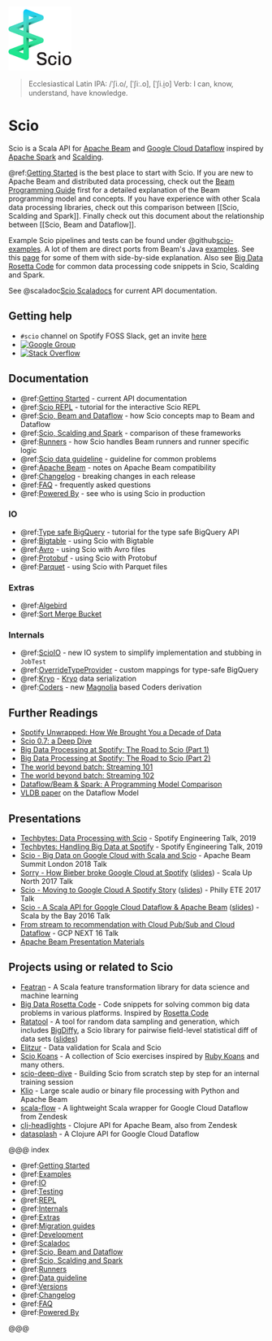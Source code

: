 <img src="images/scio.png" alt="Scio Logo" width="125"/>

> Ecclesiastical Latin IPA: /ˈʃi.o/, [ˈʃiː.o], [ˈʃi.i̯o]
> Verb: I can, know, understand, have knowledge.

# Scio

Scio is a Scala API for [Apache Beam](https://beam.apache.org/) and [Google Cloud Dataflow](https://github.com/GoogleCloudPlatform/DataflowJavaSDK) inspired by [Apache Spark](https://spark.apache.org/) and [Scalding](https://github.com/twitter/scalding).

@ref:[Getting Started](Getting-Started.md) is the best place to start with Scio. If you are new to Apache Beam and distributed data processing, check out the [Beam Programming Guide](https://beam.apache.org/documentation/programming-guide/) first for a detailed explanation of the Beam programming model and concepts. If you have experience with other Scala data processing libraries, check out this comparison between [[Scio, Scalding and Spark]]. Finally check out this document about the relationship between [[Scio, Beam and Dataflow]].

Example Scio pipelines and tests can be found under @github[scio-examples](/scio-examples/src). A lot of them are direct ports from Beam's Java [examples](https://github.com/apache/beam/tree/master/examples). See this [page](https://spotify.github.io/scio/examples/) for some of them with side-by-side explanation. Also see [Big Data Rosetta Code](https://github.com/spotify/big-data-rosetta-code) for common data processing code snippets in Scio, Scalding and Spark.

See @scaladoc[Scio Scaladocs](com.spotify.scio.index)  for current API documentation.

## Getting help
- `#scio` channel on Spotify FOSS Slack, get an invite [here](https://slackin.spotify.com/)
- [![Google Group](https://img.shields.io/badge/Google%20Group-scio--users-blue.svg)](https://groups.google.com/forum/#!forum/scio-users)
- [![Stack Overflow](https://img.shields.io/badge/Stack%20Overflow-spotify--scio-yellow.svg)](https://stackoverflow.com/questions/tagged/spotify-scio)

## Documentation
- @ref:[Getting Started](Getting-Started.md) - current API documentation
- @ref:[Scio REPL](Scio-REPL.md) - tutorial for the interactive Scio REPL
- @ref:[Scio, Beam and Dataflow](Scio,-Beam-and-Dataflow.md) - how Scio concepts map to Beam and Dataflow
- @ref:[Scio, Scalding and Spark](Scio,-Scalding-and-Spark.md) - comparison of these frameworks
- @ref:[Runners](Runners.md) - how Scio handles Beam runners and runner specific logic
- @ref:[Scio data guideline](Scio-data-guideline.md) - guideline for common problems
- @ref:[Apache Beam](Apache-Beam.md) - notes on Apache Beam compatibility
- @ref:[Changelog](Changelog.md) - breaking changes in each release
- @ref:[FAQ](FAQ.md) - frequently asked questions
- @ref:[Powered By](Powered-By.md) - see who is using Scio in production

### IO
  - @ref:[Type safe BigQuery](io/Type-Safe-BigQuery.md) - tutorial for the type safe BigQuery API
  - @ref:[Bigtable](io/Bigtable.md) - using Scio with Bigtable
  - @ref:[Avro](io/Avro.md) - using Scio with Avro files
  - @ref:[Protobuf](io/Protobuf.md) - using Scio with Protobuf
  - @ref:[Parquet](io/Parquet.md) - using Scio with Parquet files

### Extras
  - @ref:[Algebird](extras/Algebird.md)
  - @ref:[Sort Merge Bucket](extras/Sort-Merge-Bucket.md)

### Internals
  - @ref:[ScioIO](internals/ScioIO.md) - new IO system to simplify implementation and stubbing in `JobTest`
  - @ref:[OverrideTypeProvider](internals/OverrideTypeProvider.md) - custom mappings for type-safe BigQuery
  - @ref:[Kryo](internals/Kryo.md) - [Kryo](https://github.com/EsotericSoftware/kryo) data serialization
  - @ref:[Coders](internals/Coders.md) - new [Magnolia](https://github.com/propensive/magnolia) based Coders derivation

## Further Readings
  - [Spotify Unwrapped: How We Brought You a Decade of Data](https://engineering.atspotify.com/2020/02/18/spotify-unwrapped-how-we-brought-you-a-decade-of-data/)
  - [Scio 0.7: a Deep Dive](https://engineering.atspotify.com/2019/05/30/scio-0-7-a-deep-dive/)
  - [Big Data Processing at Spotify: The Road to Scio (Part 1)](https://labs.spotify.com/2017/10/16/big-data-processing-at-spotify-the-road-to-scio-part-1/)
  - [Big Data Processing at Spotify: The Road to Scio (Part 2)](https://labs.spotify.com/2017/10/23/big-data-processing-at-spotify-the-road-to-scio-part-2/)
  - [The world beyond batch: Streaming 101](https://www.oreilly.com/ideas/the-world-beyond-batch-streaming-101)
  - [The world beyond batch: Streaming 102](https://www.oreilly.com/ideas/the-world-beyond-batch-streaming-102)
  - [Dataflow/Beam & Spark: A Programming Model Comparison](https://cloud.google.com/dataflow/blog/dataflow-beam-and-spark-comparison)
  - [VLDB paper](http://www.vldb.org/pvldb/vol8/p1792-Akidau.pdf) on the Dataflow Model

## Presentations
  - [Techbytes: Data Processing with Scio](https://engineering.atspotify.com/2019/10/16/techbytes-data-processing-with-scio/) - Spotify Engineering Talk, 2019
  - [Techbytes: Handling Big Data at Spotify](https://engineering.atspotify.com/2019/10/16/techbytes-handling-big-data-at-spotify/) - Spotify Engineering Talk, 2019
  - [Scio - Big Data on Google Cloud with Scala and Scio](https://docs.google.com/presentation/d/1F02Lwnqm9H3cGqDQhIZ3gbftyLQSnVMRxX69H_d04OE/edit#slide=id.p4) - Apache Beam Summit London 2018 Talk
  - [Sorry - How Bieber broke Google Cloud at Spotify](https://www.youtube.com/watch?v=1dchSsac3T4) ([slides](https://www.slideshare.net/sinisalyh/sorry-how-bieber-broke-google-cloud-at-spotify)) - Scala Up North 2017 Talk
  - [Scio - Moving to Google Cloud A Spotify Story](https://www.infoq.com/presentations/scio) ([slides](https://www.slideshare.net/sinisalyh/scio-moving-to-google-cloud-a-spotify-story)) - Philly ETE 2017 Talk
  - [Scio - A Scala API for Google Cloud Dataflow & Apache Beam](https://www.youtube.com/watch?v=4wDwVgODyAg) ([slides](https://www.slideshare.net/sinisalyh/scio-a-scala-api-for-google-cloud-dataflow-apache-beam)) - Scala by the Bay 2016 Talk
  - [From stream to recommendation with Cloud Pub/Sub and Cloud Dataflow](https://www.youtube.com/watch?v=xT6tQAIywFQ) - GCP NEXT 16 Talk
  - [Apache Beam Presentation Materials](https://beam.apache.org/contribute/presentation-materials/)

## Projects using or related to Scio
  - [Featran](https://github.com/spotify/featran) - A Scala feature transformation library for data science and machine learning
  - [Big Data Rosetta Code](https://github.com/spotify/big-data-rosetta-code) - Code snippets for solving common big data problems in various platforms. Inspired by [Rosetta Code](https://rosettacode.org/)
  - [Ratatool](https://github.com/spotify/ratatool) - A tool for random data sampling and generation, which includes [BigDiffy](https://github.com/spotify/ratatool/blob/master/ratatool-diffy/src/main/scala/com/spotify/ratatool/diffy/BigDiffy.scala), a Scio library for pairwise field-level statistical diff of data sets ([slides](http://www.lyh.me/slides/bigdiffy.html))
  - [Elitzur](https://github.com/spotify/elitzur) - Data validation for Scala and Scio
  - [Scio Koans](https://github.com/nevillelyh/scio-koans/) - A collection of Scio exercises inspired by [Ruby Koans](http://rubykoans.com/) and many others.
  - [scio-deep-dive](https://github.com/nevillelyh/scio-deep-dive) - Building Scio from scratch step by step for an internal training session
  - [Klio](https://github.com/spotify/klio) - Large scale audio or binary file processing with Python and Apache Beam
  - [scala-flow](https://github.com/zendesk/scala-flow) - A lightweight Scala wrapper for Google Cloud Dataflow from Zendesk
  - [clj-headlights](https://github.com/zendesk/clj-headlights) - Clojure API for Apache Beam, also from Zendesk
  - [datasplash](https://github.com/ngrunwald/datasplash) - A Clojure API for Google Cloud Dataflow


@@@ index

* @ref:[Getting Started](Getting-Started.md)
* @ref:[Examples](examples.md)
* @ref:[IO](io/index.md)
* @ref:[Testing](Scio-Unit-Tests.md)
* @ref:[REPL](Scio-REPL.md)
* @ref:[Internals](internals/index.md)
* @ref:[Extras](extras/index.md)
* @ref:[Migration guides](migrations/index.md)
* @ref:[Development](dev/index.md)
* @ref:[Scaladoc](scaladoc.md)
* @ref:[Scio, Beam and Dataflow](Scio,-Beam-and-Dataflow.md)
* @ref:[Scio, Scalding and Spark](Scio,-Scalding-and-Spark.md)
* @ref:[Runners](Runners.md)
* @ref:[Data guideline](Scio-data-guideline.md)
* @ref:[Versions](Apache-Beam.md)
* @ref:[Changelog](Changelog.md)
* @ref:[FAQ](FAQ.md)
* @ref:[Powered By](Powered-By.md)

@@@
